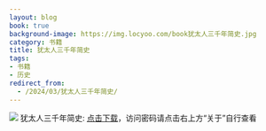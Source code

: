 ```yaml
---
layout: blog
book: true
background-image: https://img.locyoo.com/book犹太人三千年简史.jpg
category: 书籍
title: 犹太人三千年简史
tags:
- 书籍
- 历史
redirect_from:
  - /2024/03/犹太人三千年简史/
---
```

![](https://img.locyoo.com/book犹太人三千年简史.jpg)
犹太人三千年简史: <a name = "ref1" href="https://url18.ctfile.com/f/50983618-1345419553-9a426a?p=3619">点击下载</a>，访问密码请点击右上方“关于”自行查看